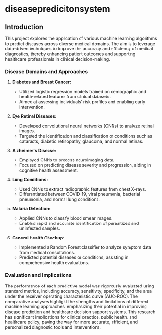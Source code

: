# diseasepredicitonsystem

## Introduction

This project explores the application of various machine learning algorithms to predict diseases across diverse medical domains. The aim is to leverage data-driven techniques to improve the accuracy and efficiency of medical diagnostics, thereby enhancing patient outcomes and supporting healthcare professionals in clinical decision-making.

### Disease Domains and Approaches

1. **Diabetes and Breast Cancer:**
   - Utilized logistic regression models trained on demographic and health-related features from clinical datasets.
   - Aimed at assessing individuals' risk profiles and enabling early intervention.

2. **Eye Retinal Diseases:**
   - Developed convolutional neural networks (CNNs) to analyze retinal images.
   - Targeted the identification and classification of conditions such as cataracts, diabetic retinopathy, glaucoma, and normal retinas.

3. **Alzheimer's Disease:**
   - Employed CNNs to process neuroimaging data.
   - Focused on predicting disease severity and progression, aiding in cognitive health assessment.

4. **Lung Conditions:**
   - Used CNNs to extract radiographic features from chest X-rays.
   - Differentiated between COVID-19, viral pneumonia, bacterial pneumonia, and normal lung conditions.

5. **Malaria Detection:**
   - Applied CNNs to classify blood smear images.
   - Enabled rapid and accurate identification of parasitized and uninfected samples.

6. **General Health Checkup:**
   - Implemented a Random Forest classifier to analyze symptom data from medical consultations.
   - Predicted potential diseases or conditions, assisting in comprehensive health evaluations.

### Evaluation and Implications

The performance of each predictive model was rigorously evaluated using standard metrics, including accuracy, sensitivity, specificity, and the area under the receiver operating characteristic curve (AUC-ROC). The comparative analyses highlight the strengths and limitations of different machine learning approaches, emphasizing their potential in improving disease prediction and healthcare decision support systems. This research has significant implications for clinical practice, public health, and healthcare policy, paving the way for more accurate, efficient, and personalized diagnostic tools and interventions.
